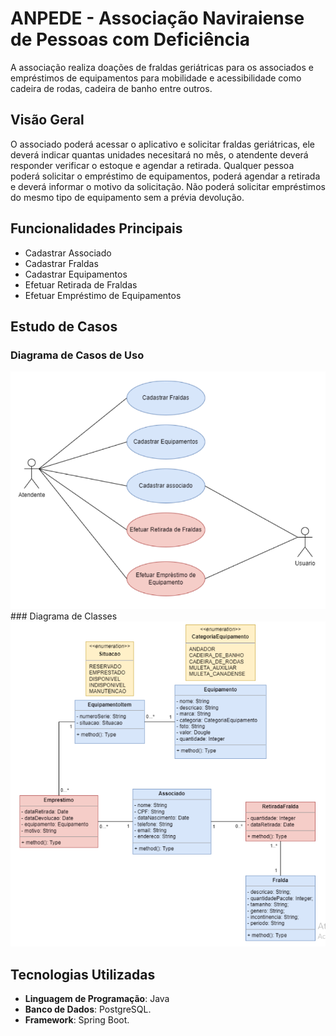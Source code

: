 # ANPEDE - Associação Naviraiense de Pessoas com Deficiência

A associação realiza doações de fraldas geriátricas para os associados e empréstimos de equipamentos para mobilidade e acessibilidade como cadeira de rodas, cadeira de banho entre outros.

## Visão Geral
O associado poderá acessar o aplicativo e solicitar fraldas geriátricas, ele deverá indicar quantas unidades necesitará no mês, o atendente deverá responder verificar o estoque e agendar a retirada.
Qualquer pessoa poderá solicitar o empréstimo de equipamentos, poderá agendar a retirada e deverá informar o motivo da solicitação. Não poderá solicitar empréstimos do mesmo tipo de equipamento sem a prévia devolução.


## Funcionalidades Principais
- Cadastrar Associado
- Cadastrar Fraldas
- Cadastrar Equipamentos
- Efetuar Retirada de Fraldas
- Efetuar Empréstimo de Equipamentos

## Estudo de Casos
### Diagrama de Casos de Uso
  <img src="docs/casos-de-uso.png" alt="Logo do Projeto" width="800">
### Diagrama de Classes
  <img src="docs/diagrama-classe.png" alt="Logo do Projeto" width="800">


## Tecnologias Utilizadas
- **Linguagem de Programação**: Java
- **Banco de Dados**: PostgreSQL.
- **Framework**: Spring Boot.


